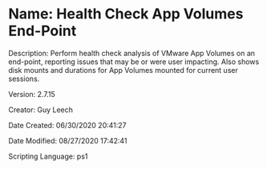 ﻿# Name: Health Check App Volumes End-Point

Description: Perform health check analysis of VMware App Volumes on an end-point, reporting issues that may be or were user impacting. Also shows disk mounts and durations for App Volumes mounted for current user sessions.

Version: 2.7.15

Creator: Guy Leech

Date Created: 06/30/2020 20:41:27

Date Modified: 08/27/2020 17:42:41

Scripting Language: ps1

